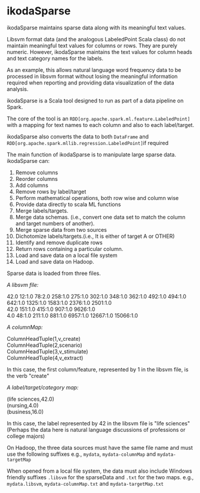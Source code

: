 # ikodaSparse
ikodaSparse maintains sparse data along with its meaningful text values. 

Libsvm format data (and the analogous LabeledPoint Scala class) do not maintain  meaningful text values for columns or rows. They are purely numeric. However, ikodaSparse maintains the text values for column heads and text category names for the labels.  

As an example, this allows natural language word frequency data to be processed in libsvm format without losing the meaningful information required when reporting and providing data visualization of the data analysis.

ikodaSparse is a Scala tool designed to run as part of a data pipeline on Spark.

The core of the tool is an `RDD[org.apache.spark.ml.feature.LabeledPoint]` with a mapping for text names to each column and also  to each label/target.

ikodaSparse also converts the data to both `DataFrame` and `RDD[org.apache.spark.mllib.regression.LabeledPoint]`if required

The main function of ikodaSparse is to manipulate large sparse data. ikodaSparse can:
1. Remove columns
1. Reorder columns
1. Add columns
1. Remove rows by label/target
1. Perform mathematical operations, both row wise and column wise
1. Provide data directly to scala ML functions
1. Merge labels/targets.
1. Merge data schemas. (i.e., convert one data set to match the column and target numbers of another).
1. Merge sparse data from two sources
1. Dichotomize labels/targets.(i.e., It is either of target A or OTHER)
1. Identify and remove duplicate rows
1. Return rows containing a particular column.
1. Load and save data on a local file system
1. Load and save data on Hadoop.



Sparse data is loaded from three files. 

*A libsvm file:*

42.0 12:1.0 78:2.0 258:1.0 275:1.0 302:1.0 348:1.0 362:1.0 492:1.0 494:1.0 642:1.0 1325:1.0 1583:1.0 2376:1.0 2501:1.0<br> 
42.0 151:1.0 415:1.0 907:1.0 9626:1.0<br>
4.0 48:1.0 211:1.0 881:1.0 6957:1.0 12667:1.0 15066:1.0

*A columnMap:*

ColumnHeadTuple(1,v_create)<br>
ColumnHeadTuple(2,scenario)<br>
ColumnHeadTuple(3,v_stimulate)<br>
ColumnHeadTuple(4,v_extract)<br>

In this case, the first column/feature, represented by 1 in the libsvm file, is the verb "create"

*A label/target/category map:*

(life sciences,42.0)<br>
(nursing,4.0)<br>
(business,16.0)<br>

In this case, the label represented by 42 in the libsvm file is "life sciences" (Perhaps the data here is natural language discussions of professions or college majors)

On Hadoop, the three data sources must have the same file name and must use the following suffixes
e.g., `mydata`, `mydata-columnMap` and `mydata-targetMap`
  
When opened from a local file system, the data must also include Windows friendly suffixes `.libsvm` for the sparseData and `.txt` for the two maps. e.g., `mydata.libsvm`, `mydata-columnMap.txt` and `mydata-targetMap.txt`



